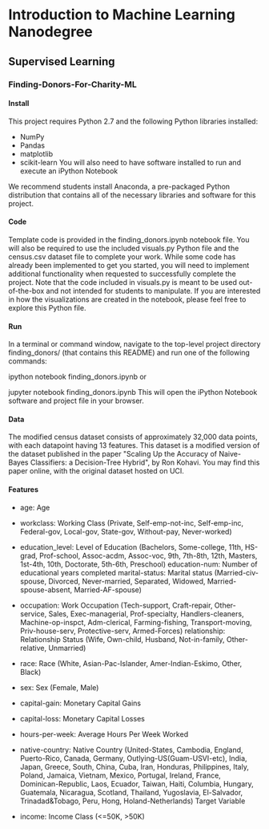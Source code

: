 # Introduction to Machine Learning Nanodegree

## Supervised Learning
### Finding-Donors-For-Charity-ML
#### Install
This project requires Python 2.7 and the following Python libraries installed:

- NumPy
- Pandas
- matplotlib
- scikit-learn
You will also need to have software installed to run and execute an iPython Notebook

We recommend students install Anaconda, a pre-packaged Python distribution that contains all of the necessary libraries and software for this project.

#### Code
Template code is provided in the finding_donors.ipynb notebook file. You will also be required to use the included visuals.py Python file and the census.csv dataset file to complete your work. While some code has already been implemented to get you started, you will need to implement additional functionality when requested to successfully complete the project. Note that the code included in visuals.py is meant to be used out-of-the-box and not intended for students to manipulate. If you are interested in how the visualizations are created in the notebook, please feel free to explore this Python file.

#### Run
In a terminal or command window, navigate to the top-level project directory finding_donors/ (that contains this README) and run one of the following commands:

ipython notebook finding_donors.ipynb
or

jupyter notebook finding_donors.ipynb
This will open the iPython Notebook software and project file in your browser.

#### Data
The modified census dataset consists of approximately 32,000 data points, with each datapoint having 13 features. This dataset is a modified version of the dataset published in the paper "Scaling Up the Accuracy of Naive-Bayes Classifiers: a Decision-Tree Hybrid", by Ron Kohavi. You may find this paper online, with the original dataset hosted on UCI.

#### Features

- age: Age
- workclass: Working Class (Private, Self-emp-not-inc, Self-emp-inc, Federal-gov, Local-gov, State-gov, Without-pay, Never-worked)
- education_level: Level of Education (Bachelors, Some-college, 11th, HS-grad, Prof-school, Assoc-acdm, Assoc-voc, 9th, 7th-8th, 12th, Masters, 1st-4th, 10th, Doctorate, 5th-6th, Preschool)
education-num: Number of educational years completed
marital-status: Marital status (Married-civ-spouse, Divorced, Never-married, Separated, Widowed, Married-spouse-absent, Married-AF-spouse)
- occupation: Work Occupation (Tech-support, Craft-repair, Other-service, Sales, Exec-managerial, Prof-specialty, Handlers-cleaners, Machine-op-inspct, Adm-clerical, Farming-fishing, Transport-moving, Priv-house-serv, Protective-serv, Armed-Forces)
relationship: Relationship Status (Wife, Own-child, Husband, Not-in-family, Other-relative, Unmarried)
- race: Race (White, Asian-Pac-Islander, Amer-Indian-Eskimo, Other, Black)
- sex: Sex (Female, Male)
- capital-gain: Monetary Capital Gains
- capital-loss: Monetary Capital Losses
- hours-per-week: Average Hours Per Week Worked
- native-country: Native Country (United-States, Cambodia, England, Puerto-Rico, Canada, Germany, Outlying-US(Guam-USVI-etc), India, Japan, Greece, South, China, Cuba, Iran, Honduras, Philippines, Italy, Poland, Jamaica, Vietnam, Mexico, Portugal, Ireland, France, Dominican-Republic, Laos, Ecuador, Taiwan, Haiti, Columbia, Hungary, Guatemala, Nicaragua, Scotland, Thailand, Yugoslavia, El-Salvador, Trinadad&Tobago, Peru, Hong, Holand-Netherlands)
Target Variable

- income: Income Class (<=50K, >50K)
